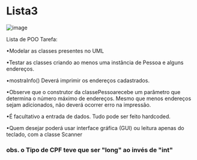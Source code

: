 # Lista3

![image](https://user-images.githubusercontent.com/89805574/135192486-15255d63-47f3-4ac3-bce3-aa494689d1f1.png)

Lista de POO
Tarefa:

•Modelar as classes presentes no UML

•Testar as classes criando ao menos uma instância de Pessoa e alguns endereços. 

•mostraInfo() Deverá imprimir os endereços cadastrados.

•Observe que o construtor da classePessoarecebe um parâmetro que determina o número máximo de endereços. Mesmo que menos endereços sejam adicionados, não deverá ocorrer erro na impressão.

•É facultativo a entrada de dados. Tudo pode ser feito hardcoded.

•Quem desejar poderá usar interface gráfica (GUI) ou leitura apenas do teclado, com a classe Scanner

### obs. o Tipo de CPF teve que ser "long" ao invés de "int"
